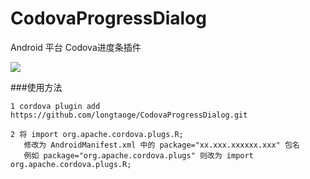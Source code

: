 # CodovaProgressDialog

Android 平台 Codova进度条插件

![](https://github.com/longtaoge/CordovaPluginsDome/raw/master/www/codova_plugin.gif)


###使用方法

    1 cordova plugin add  https://github.com/longtaoge/CodovaProgressDialog.git

    2 将 import org.apache.cordova.plugs.R; 
	   修改为 AndroidManifest.xml 中的 package="xx.xxx.xxxxxx.xxx" 包名
       例如 package="org.apache.cordova.plugs" 则改为 import  org.apache.cordova.plugs.R;
       
